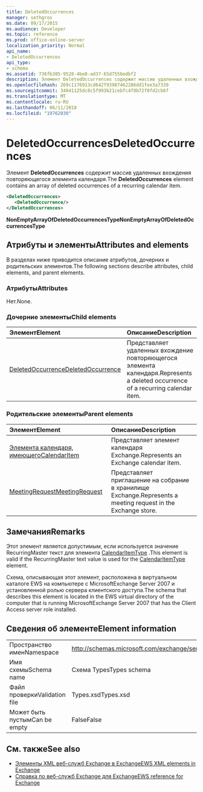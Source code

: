 ```yaml
---
title: DeletedOccurrences
manager: sethgros
ms.date: 09/17/2015
ms.audience: Developer
ms.topic: reference
ms.prod: office-online-server
localization_priority: Normal
api_name:
- DeletedOccurrences
api_type:
- schema
ms.assetid: 736fb305-9528-4be8-ad37-65d7556edbf2
description: Элемент DeletedOccurrences содержит массив удаленных вхождения повторяющегося элемента календаря.
ms.openlocfilehash: 269c1176913cd642f93987462286dd1fee3a7339
ms.sourcegitcommit: 34041125dc8c5f993b21cebfc4f8b72f0fd2cb6f
ms.translationtype: MT
ms.contentlocale: ru-RU
ms.lasthandoff: 06/11/2018
ms.locfileid: "19762030"
---
```

# <a name="deletedoccurrences"></a><span data-ttu-id="730c1-103">DeletedOccurrences</span><span class="sxs-lookup"><span data-stu-id="730c1-103">DeletedOccurrences</span></span>

<span data-ttu-id="730c1-104">Элемент **DeletedOccurrences** содержит массив удаленных вхождения повторяющегося элемента календаря.</span><span class="sxs-lookup"><span data-stu-id="730c1-104">The **DeletedOccurrences** element contains an array of deleted occurrences of a recurring calendar item.</span></span> 
  
```xml
<DeletedOccurrences>
   <DeletedOccurrence/>
</DeletedOccurrences>
```

 <span data-ttu-id="730c1-105">**NonEmptyArrayOfDeletedOccurrencesType**</span><span class="sxs-lookup"><span data-stu-id="730c1-105">**NonEmptyArrayOfDeletedOccurrencesType**</span></span>
## <a name="attributes-and-elements"></a><span data-ttu-id="730c1-106">Атрибуты и элементы</span><span class="sxs-lookup"><span data-stu-id="730c1-106">Attributes and elements</span></span>

<span data-ttu-id="730c1-107">В разделах ниже приводится описание атрибутов, дочерних и родительских элементов.</span><span class="sxs-lookup"><span data-stu-id="730c1-107">The following sections describe attributes, child elements, and parent elements.</span></span>
  
### <a name="attributes"></a><span data-ttu-id="730c1-108">Атрибуты</span><span class="sxs-lookup"><span data-stu-id="730c1-108">Attributes</span></span>

<span data-ttu-id="730c1-109">Нет.</span><span class="sxs-lookup"><span data-stu-id="730c1-109">None.</span></span>
  
### <a name="child-elements"></a><span data-ttu-id="730c1-110">Дочерние элементы</span><span class="sxs-lookup"><span data-stu-id="730c1-110">Child elements</span></span>

|<span data-ttu-id="730c1-111">**Элемент**</span><span class="sxs-lookup"><span data-stu-id="730c1-111">**Element**</span></span>|<span data-ttu-id="730c1-112">**Описание**</span><span class="sxs-lookup"><span data-stu-id="730c1-112">**Description**</span></span>|
|:-----|:-----|
|[<span data-ttu-id="730c1-113">DeletedOccurrence</span><span class="sxs-lookup"><span data-stu-id="730c1-113">DeletedOccurrence</span></span>](deletedoccurrence.md) <br/> |<span data-ttu-id="730c1-114">Представляет удаленных вхождение повторяющегося элемента календаря.</span><span class="sxs-lookup"><span data-stu-id="730c1-114">Represents a deleted occurrence of a recurring calendar item.</span></span>  <br/> |
   
### <a name="parent-elements"></a><span data-ttu-id="730c1-115">Родительские элементы</span><span class="sxs-lookup"><span data-stu-id="730c1-115">Parent elements</span></span>

|<span data-ttu-id="730c1-116">**Элемент**</span><span class="sxs-lookup"><span data-stu-id="730c1-116">**Element**</span></span>|<span data-ttu-id="730c1-117">**Описание**</span><span class="sxs-lookup"><span data-stu-id="730c1-117">**Description**</span></span>|
|:-----|:-----|
|[<span data-ttu-id="730c1-118">Элемента календаря, имеющего</span><span class="sxs-lookup"><span data-stu-id="730c1-118">CalendarItem</span></span>](calendaritem.md) <br/> |<span data-ttu-id="730c1-119">Представляет элемент календаря Exchange.</span><span class="sxs-lookup"><span data-stu-id="730c1-119">Represents an Exchange calendar item.</span></span>  <br/> |
|[<span data-ttu-id="730c1-120">MeetingRequest</span><span class="sxs-lookup"><span data-stu-id="730c1-120">MeetingRequest</span></span>](meetingrequest.md) <br/> |<span data-ttu-id="730c1-121">Представляет приглашение на собрание в хранилище Exchange.</span><span class="sxs-lookup"><span data-stu-id="730c1-121">Represents a meeting request in the Exchange store.</span></span>  <br/> |
   
## <a name="remarks"></a><span data-ttu-id="730c1-122">Замечания</span><span class="sxs-lookup"><span data-stu-id="730c1-122">Remarks</span></span>

<span data-ttu-id="730c1-123">Этот элемент является допустимым, если используется значение RecurringMaster текст для элемента [CalendarItemType](calendaritemtype.md) .</span><span class="sxs-lookup"><span data-stu-id="730c1-123">This element is valid if the RecurringMaster text value is used for the [CalendarItemType](calendaritemtype.md) element.</span></span> 
  
<span data-ttu-id="730c1-124">Схема, описывающая этот элемент, расположена в виртуальном каталоге EWS на компьютере с MicrosoftExchange Server 2007 и установленной ролью сервера клиентского доступа.</span><span class="sxs-lookup"><span data-stu-id="730c1-124">The schema that describes this element is located in the EWS virtual directory of the computer that is running MicrosoftExchange Server 2007 that has the Client Access server role installed.</span></span>
  
## <a name="element-information"></a><span data-ttu-id="730c1-125">Сведения об элементе</span><span class="sxs-lookup"><span data-stu-id="730c1-125">Element information</span></span>

|||
|:-----|:-----|
|<span data-ttu-id="730c1-126">Пространство имен</span><span class="sxs-lookup"><span data-stu-id="730c1-126">Namespace</span></span>  <br/> |http://schemas.microsoft.com/exchange/services/2006/types  <br/> |
|<span data-ttu-id="730c1-127">Имя схемы</span><span class="sxs-lookup"><span data-stu-id="730c1-127">Schema name</span></span>  <br/> |<span data-ttu-id="730c1-128">Схема Types</span><span class="sxs-lookup"><span data-stu-id="730c1-128">Types schema</span></span>  <br/> |
|<span data-ttu-id="730c1-129">Файл проверки</span><span class="sxs-lookup"><span data-stu-id="730c1-129">Validation file</span></span>  <br/> |<span data-ttu-id="730c1-130">Types.xsd</span><span class="sxs-lookup"><span data-stu-id="730c1-130">Types.xsd</span></span>  <br/> |
|<span data-ttu-id="730c1-131">Может быть пустым</span><span class="sxs-lookup"><span data-stu-id="730c1-131">Can be empty</span></span>  <br/> |<span data-ttu-id="730c1-132">False</span><span class="sxs-lookup"><span data-stu-id="730c1-132">False</span></span>  <br/> |
   
## <a name="see-also"></a><span data-ttu-id="730c1-133">См. также</span><span class="sxs-lookup"><span data-stu-id="730c1-133">See also</span></span>

- [<span data-ttu-id="730c1-134">Элементы XML веб-служб Exchange в Exchange</span><span class="sxs-lookup"><span data-stu-id="730c1-134">EWS XML elements in Exchange</span></span>](ews-xml-elements-in-exchange.md)  
- [<span data-ttu-id="730c1-135">Справка по веб-служб Exchange для Exchange</span><span class="sxs-lookup"><span data-stu-id="730c1-135">EWS reference for Exchange</span></span>](ews-reference-for-exchange.md)

